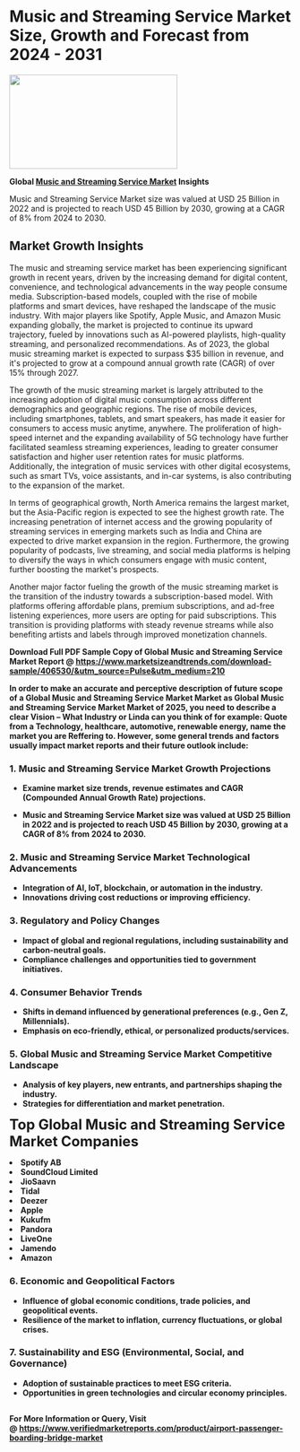 <H1>Music and Streaming Service Market Size, Growth and Forecast from 2024 - 2031</H1><img class="aligncenter size-medium wp-image-584254" src="https://thirdeyenews.in/wp-content/uploads/2024/09/Global-Market-Research-300x168.jpeg" alt="" width="300" height="168" /><p><strong>Global&nbsp;<a href="https://www.marketsizeandtrends.com/download-sample/406530/&amp;utm_source=Pulse&amp;utm_medium=210">Music and Streaming Service Market</a> Insights</strong></p><p>Music and Streaming Service Market size was valued at USD 25 Billion in 2022 and is projected to reach USD 45 Billion by 2030, growing at a CAGR of 8% from 2024 to 2030.</p><p><h2>Market Growth Insights</h2> <p>The music and streaming service market has been experiencing significant growth in recent years, driven by the increasing demand for digital content, convenience, and technological advancements in the way people consume media. Subscription-based models, coupled with the rise of mobile platforms and smart devices, have reshaped the landscape of the music industry. With major players like Spotify, Apple Music, and Amazon Music expanding globally, the market is projected to continue its upward trajectory, fueled by innovations such as AI-powered playlists, high-quality streaming, and personalized recommendations. As of 2023, the global music streaming market is expected to surpass $35 billion in revenue, and it's projected to grow at a compound annual growth rate (CAGR) of over 15% through 2027.</p> <p><strong></strong></p> <p>The growth of the music streaming market is largely attributed to the increasing adoption of digital music consumption across different demographics and geographic regions. The rise of mobile devices, including smartphones, tablets, and smart speakers, has made it easier for consumers to access music anytime, anywhere. The proliferation of high-speed internet and the expanding availability of 5G technology have further facilitated seamless streaming experiences, leading to greater consumer satisfaction and higher user retention rates for music platforms. Additionally, the integration of music services with other digital ecosystems, such as smart TVs, voice assistants, and in-car systems, is also contributing to the expansion of the market.</p> <p>In terms of geographical growth, North America remains the largest market, but the Asia-Pacific region is expected to see the highest growth rate. The increasing penetration of internet access and the growing popularity of streaming services in emerging markets such as India and China are expected to drive market expansion in the region. Furthermore, the growing popularity of podcasts, live streaming, and social media platforms is helping to diversify the ways in which consumers engage with music content, further boosting the market's prospects.</p> <p>Another major factor fueling the growth of the music streaming market is the transition of the industry towards a subscription-based model. With platforms offering affordable plans, premium subscriptions, and ad-free listening experiences, more users are opting for paid subscriptions. This transition is providing platforms with steady revenue streams while also benefiting artists and labels through improved monetization channels.</p> <p><strong></p><p><span class=""><strong>Download Full PDF Sample Copy of Global Music and Streaming Service Market Report</strong> @ <a href="https://www.marketsizeandtrends.com/download-sample/406530/&amp;utm_source=Pulse&amp;utm_medium=210" target="_blank">https://www.marketsizeandtrends.com/download-sample/406530/&amp;utm_source=Pulse&amp;utm_medium=210</a></span></p><p>In order to make an accurate and perceptive description of future scope of a Global&nbsp;Music and Streaming Service Market Market as Global&nbsp;Music and Streaming Service Market Market of 2025, you need to describe a clear Vision &ndash; What Industry or Linda can you think of for example: Quote from a Technology, healthcare, automotive, renewable energy, name the market you are Reffering to. However, some general trends and factors usually impact market reports and their future outlook include:</p><h3>1.&nbsp;<strong>Music and Streaming Service Market Growth Projections</strong></h3><ul><li>Examine market size trends, revenue estimates and CAGR (Compounded Annual Growth Rate) projections.</li><li><p>Music and Streaming Service Market size was valued at USD 25 Billion in 2022 and is projected to reach USD 45 Billion by 2030, growing at a CAGR of 8% from 2024 to 2030.</p></li></ul><h3>2.&nbsp;<strong>Music and Streaming Service Market Technological Advancements</strong></h3><ul><li>Integration of AI, IoT, blockchain, or automation in the industry.</li><li>Innovations driving cost reductions or improving efficiency.</li></ul><h3>3.&nbsp;<strong>Regulatory and Policy Changes</strong></h3><ul><li>Impact of global and regional regulations, including sustainability and carbon-neutral goals.</li><li>Compliance challenges and opportunities tied to government initiatives.</li></ul><h3>4.&nbsp;<strong>Consumer Behavior Trends</strong></h3><ul><li>Shifts in demand influenced by generational preferences (e.g., Gen Z, Millennials).</li><li>Emphasis on eco-friendly, ethical, or personalized products/services.</li></ul><h3>5.&nbsp;<strong>Global Music and Streaming Service Market Competitive Landscape</strong></h3><ul><li>Analysis of key players, new entrants, and partnerships shaping the industry.</li><li>Strategies for differentiation and market penetration.</li></ul><p data-pm-slice="1 1 []"><span style="color: inherit; font-family: inherit; font-size: 25px;">Top Global Music and Streaming Service Market Companies</span></p><div class="" data-test-id=""><p><li>Spotify AB</li><li> SoundCloud Limited</li><li> JioSaavn</li><li> Tidal</li><li> Deezer</li><li> Apple</li><li> Kukufm</li><li> Pandora</li><li> LiveOne</li><li> Jamendo</li><li> Amazon</li></p></div><h3>6.&nbsp;<strong>Economic and Geopolitical Factors</strong></h3><ul><li>Influence of global economic conditions, trade policies, and geopolitical events.</li><li>Resilience of the market to inflation, currency fluctuations, or global crises.</li></ul><h3>7.&nbsp;<strong>Sustainability and ESG (Environmental, Social, and Governance)</strong></h3><ul><li>Adoption of sustainable practices to meet ESG criteria.</li><li>Opportunities in green technologies and circular economy principles.</li></ul><h2><strong style="font-size: 14px;">For More Information or Query, Visit @&nbsp;</strong><a style="background-color: #ffffff; font-size: 14px;" href="https://www.marketsizeandtrends.com/report/music-and-streaming-service-market/" target="_blank">https://www.verifiedmarketreports.com/product/airport-passenger-boarding-bridge-market</a></h2>

